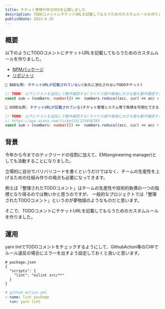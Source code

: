 ```yaml
---
title: チケット管理が捗るOSSを公開しました
description: TODOコメントにチケットURLを記載してもらうためのカスタムルールを作りました。
publishDate: 2023-6-25
---
```


## 概要
以下のようにTODOコメントにチケットURLを記載してもらうためのカスタムルールを作りました。

- [NPMパッケージ](https://www.npmjs.com/package/eslint-plugin-todo-comment)
- [リポジトリ](https://github.com/ToyB0x/eslint-plugin-todo-comment)

```typescript
🙅 BADな例: チケットURLが記載されていない(永久に消化されないTODOチケット)

// TODO: 以下にテストを追加して動作確認する(マイナス値や極端に大きな値も動作確認する)
const sum = (numbers: number[]) =>  numbers.reduce((acc, cur) => acc + cur, 0)
```

```typescript
🙆 GOODな例: チケットURLが記載されている(チケット管理システム等で負債を可視化できる)

// TODO: 以下にテストを追加して動作確認する(マイナス値や極端に大きな値も動作確認する)
// https://app.asana.com/ticketId/123456789
const sum = (numbers: number[]) =>  numbers.reduce((acc, cur) => acc + cur, 0)
```

## 背景
今年から今までのテックリードの役割に加えて、EM(engineering manager)としても活動することになりました。  

立場的に自分でバリバリコードを書くというだけではなく、チームの生産性を上げるための仕組み作りの視点も必要になってきます。

例えば「整理されたTODOコメント」はチームの生産性や技術的負債の一つの指標となり得るのでは無いかと思うのですが、
一般的なプロジェクトでは「整理されたTODOコメント」というのが夢物語のようなものだと思います。

そこで、TODOコメントにチケットURLを記載してもらうためのカスタムルールを作りました。

## 運用
yarn lintでTODOコメントをチェックするようにして、GithubAction等のCI中でルール違反の場合にエラーを出すよう設定しておくと良いと思います。

```jsonc
# package.json
{
  "scripts": {
    "lint": "eslint src/**"
  }
}
```

```yaml
# github-action.yml
- name: lint package
  run: yarn lint
```
